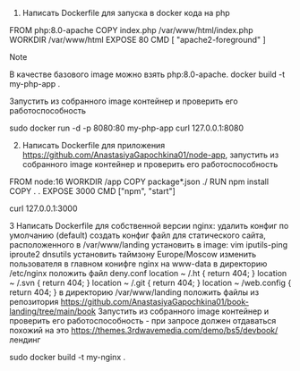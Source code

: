 1. Написать Dockerfile для запуска в docker кода на php

FROM php:8.0-apache
COPY index.php /var/www/html/index.php
WORKDIR /var/www/html
EXPOSE 80
CMD [ "apache2-foreground" ]

   
<?php
phpinfo();
?>
Note

В качестве базового image можно взять php:8.0-apache.
docker build -t my-php-app .

Запустить из собранного image контейнер и проверить его работоспособность

sudo docker run -d -p 8080:80 my-php-app 
curl 127.0.0.1:8080


2. Написать Dockerfile для приложения https://github.com/AnastasiyaGapochkina01/node-app, запустить из собранного image контейнер и проверить его работоспособность

FROM node:16
WORKDIR /app
COPY package*.json ./
RUN npm install
COPY . .
EXPOSE 3000
CMD ["npm", "start"]




curl 127.0.0.1:3000




3 Написать Dockerfile для собственной версии nginx:
удалить конфиг по умолчанию (default)
создать конфиг файл для статического сайта, расположенного в /var/www/landing
установить в image:
vim
iputils-ping
iproute2
dnsutils
установить таймзону Europe/Moscow
изменить пользователя в главном конифге nginx на www-data
в директорию /etc/nginx положить файл deny.conf
location ~ /\.ht {
    return 404;
}
location ~ /\.svn {
    return 404;
}
location ~ /\.git {
    return 404;
}
location ~ /web.config {
    return 404;
}
в директорию /var/www/landing положить файлы из репозитория https://github.com/AnastasiyaGapochkina01/book-landing/tree/main/book
Запустить из собранного image контейнер и проверить его работоспособность - при запросе должен отдаваться похожий на это https://themes.3rdwavemedia.com/demo/bs5/devbook/ лендинг


sudo docker build -t my-nginx . 
